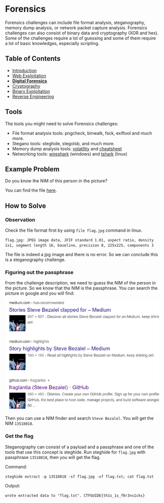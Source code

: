 # Forensics
Forensics challenges can include file format analysis, steganography, memory dump analysis, or network packet capture analysis. Forensics challenges can also consist of binary data and cryptography (XOR and hex). Some of the challenges require a lot of guessing and some of them require a lot of basic knowledges, especially scripting.

## Table of Contents
- [Introduction](../introduction.md)
- [Web Exploitation](../web/web.md)
- **[Digital Forensics](../foren/foren.md)**
- [Cryptography](../crypto/crypto.md)
- [Binary Exploitation](../pwn/pwn.md)
- [Reverse Engineering](../rev/rev.md)

## Tools
The tools you might need to solve Forensics challenges:
- File format analysis tools: pngcheck, binwalk, fsck, exiftool and much more.
- Stegano tools: steghide, stegolsb, and much more.
- Memory dump analysis tools: [volatility](http://volatilityfoundation.org/) and [cheatsheet](https://digital-forensics.sans.org/media/volatility-memory-forensics-cheat-sheet.pdf)
- Networking tools: [wireshark](https://www.wireshark.org/) (windows) and [tshark](https://www.wireshark.org/docs/man-pages/tshark.html) (linux)

## Example Problem
Do you know the NIM of this person in the picture?

You can find the file [here](./example/flag.jpg).

## How to Solve
### Observation
Check the file format first by using `file flag.jpg` command in linux.

`flag.jpg: JPEG image data, JFIF standard 1.01, aspect ratio, density 1x1, segment length 16, baseline, precision 8, 225x225, components 3
`

The file is indeed a jpg image and there is no error. So we can conclude this is a steganography challenge.

### Figuring out the passphrase
From the challenge description, we need to guess the NIM of the person in the picture. So we know that the NIM is the passphrase. You can search the picture in google and you will find:

![Image](example/googlesearch.jpg)

Then you can use a NIM finder and search `Steve Bezalel`. You will get the NIM `13518018`.

### Get the flag
Steganography can consist of a payload and a passphrase and one of the tools that use this concept is steghide. Run steghide for `flag.jpg` with passphrase `13518018`, then you will get the flag.

Command:

`steghide extract -p 13518018 -sf flag.jpg -xf flag.txt; cat flag.txt`

Output:

`
	wrote extracted data to "flag.txt".
	CTFGUIDE{th1s_1s_f0r3ns1cks}
`
